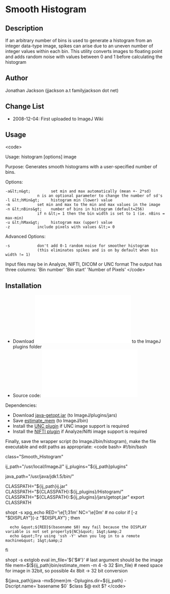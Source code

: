 # Smooth Histogram

## Description

If an arbitrary number of bins is used to generate a histogram from an
integer data-type image, spikes can arise due to an uneven number of
integer values within each bin. This utility converts images to floating
point and adds random noise with values between 0 and 1 before
calculating the histogram

## Author

Jonathan Jackson (jjackson a.t familyjackson dot net)

## Change List

-   2008-12-04: First uploaded to ImageJ Wiki

## Usage

\<code\>

Usage: histogram \[options\] image

Purpose: Generates smooth histograms with a user-specified number of
bins.

Options:

    -a&lt;n&gt;         set min and max automatically (mean +- 2*sd)
                  n is an optional parameter to change the number of sd's
    -l &lt;hMin&gt;     histogram min (lower) value
    -m            set min and max to the min and max values in the image
    -n &lt;nBins&gt;    number of bins in histogram (default=256)
                  if n &lt;= 1 then the bin width is set to 1 (ie. nBins = max-min)
    -u &lt;hMax&gt;     histogram max (upper) value
    -z            include pixels with values &lt;= 0

Advanced Options:

    -s            don't add 0-1 random noise for smoother histogram
                  (this eliminates spikes and is on by default when bin width != 1)

Input files may be in Analyze, NIFTI, DICOM or UNC format The output has
three columns: \'Bin number\' \'Bin start\' \'Number of Pixels\'
\</code\>

## Installation

-   Download ![](/diverse/commandline/smooth_histogram.class) to the
    ImageJ plugins folder
-   Source code: ![](/diverse/commandline/smooth_histogram.java)

Dependencies:

-   Download
    [java-getopt.jar](http://www.urbanophile.com/arenn/hacking/download.html)
    (to ImageJ/plugins/jars)
-   Save [estimate_mem](/diverse/commandline/estimatemem) (to
    ImageJ/bin)
-   Install the [UNC
    plugin](http://rsb.info.nih.gov/ij/plugins/unc.html) if UNC image
    support is required
-   Install the [NIFTI
    plugin](http://rsb.info.nih.gov/ij/plugins/nifti.html) if
    Analyze/Nifti image support is required

Finally, save the wrapper script (to ImageJ/bin/histogram), make the
file executable and edit paths as appropriate: \<code bash\> #!/bin/bash

class=\"Smooth_Histogram\"

ij_path=\"/usr/local/ImageJ/\" ij_plugins=\"\${ij_path}plugins\"

java_path=\"/usr/java/jdk1.5/bin/\"

CLASSPATH=\"\${ij_path}ij.jar\"
CLASSPATH=\"\${CLASSPATH}:\${ij_plugins}/Histogram/\"
CLASSPATH=\"\${CLASSPATH}:\${ij_plugins}/jars/getopt.jar\" export
CLASSPATH

shopt -s xpg_echo RED=\'\\e\[1;31m\' NC=\'\\e\[0m\' \# no color if
[-z &quot;\$DISPLAY&quot;](-z &quot;$DISPLAY&quot;) ; then

      echo &quot;${RED}$(basename $0) may fail because the DISPLAY variable is not set properly${NC}&quot; 1&gt;&amp;2
      echo &quot;Try using 'ssh -Y' when you log in to a remote machine&quot; 1&gt;&amp;2

fi

shopt -s extglob eval im_file=\'\${\'\$#\'}\' \# last argument should be
the image file mem=\$(\${ij_path}bin/estimate_mem -m 4 -b 32 \$im_file)
\# need space for image in 32bit, so possible 4x 8bit -\> 32 bit
conversion

\${java_path}java -mx\${mem}m -Dplugins.dir=\${ij_path}
-Dscript.name=\`basename \$0\` \$class \$@ exit \$? \</code\>
